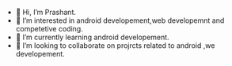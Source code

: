- 👋 Hi, I’m Prashant.
- 👀 I’m interested in android developement,web developemnt and competetive coding.
- 🌱 I’m currently learning android developement.
- 💞️ I’m looking to collaborate on projrcts related to android ,we developement.

<!---
gehu027prashant/gehu027prashant is a ✨ special ✨ repository because its `README.md` (this file) appears on your GitHub profile.
You can click the Preview link to take a look at your changes.
--->
